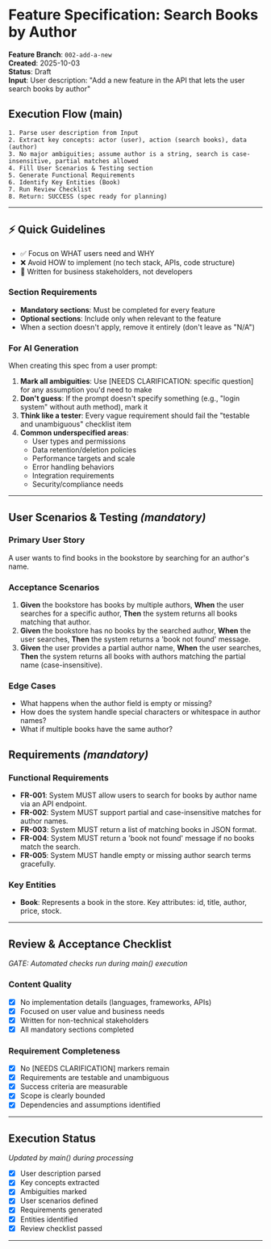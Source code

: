 # Feature Specification: Search Books by Author

**Feature Branch**: `002-add-a-new`  
**Created**: 2025-10-03  
**Status**: Draft  
**Input**: User description: "Add a new feature in the API that lets the user search books by author"

## Execution Flow (main)
```
1. Parse user description from Input
2. Extract key concepts: actor (user), action (search books), data (author)
3. No major ambiguities; assume author is a string, search is case-insensitive, partial matches allowed
4. Fill User Scenarios & Testing section
5. Generate Functional Requirements
6. Identify Key Entities (Book)
7. Run Review Checklist
8. Return: SUCCESS (spec ready for planning)
```

---

## ⚡ Quick Guidelines
- ✅ Focus on WHAT users need and WHY
- ❌ Avoid HOW to implement (no tech stack, APIs, code structure)
- 👥 Written for business stakeholders, not developers

### Section Requirements
- **Mandatory sections**: Must be completed for every feature
- **Optional sections**: Include only when relevant to the feature
- When a section doesn't apply, remove it entirely (don't leave as "N/A")

### For AI Generation
When creating this spec from a user prompt:
1. **Mark all ambiguities**: Use [NEEDS CLARIFICATION: specific question] for any assumption you'd need to make
2. **Don't guess**: If the prompt doesn't specify something (e.g., "login system" without auth method), mark it
3. **Think like a tester**: Every vague requirement should fail the "testable and unambiguous" checklist item
4. **Common underspecified areas**:
   - User types and permissions
   - Data retention/deletion policies  
   - Performance targets and scale
   - Error handling behaviors
   - Integration requirements
   - Security/compliance needs

---

## User Scenarios & Testing *(mandatory)*

### Primary User Story
A user wants to find books in the bookstore by searching for an author's name.

### Acceptance Scenarios
1. **Given** the bookstore has books by multiple authors, **When** the user searches for a specific author, **Then** the system returns all books matching that author.
2. **Given** the bookstore has no books by the searched author, **When** the user searches, **Then** the system returns a 'book not found' message.
3. **Given** the user provides a partial author name, **When** the user searches, **Then** the system returns all books with authors matching the partial name (case-insensitive).

### Edge Cases
- What happens when the author field is empty or missing?
- How does the system handle special characters or whitespace in author names?
- What if multiple books have the same author?

## Requirements *(mandatory)*

### Functional Requirements
- **FR-001**: System MUST allow users to search for books by author name via an API endpoint.
- **FR-002**: System MUST support partial and case-insensitive matches for author names.
- **FR-003**: System MUST return a list of matching books in JSON format.
- **FR-004**: System MUST return a 'book not found' message if no books match the search.
- **FR-005**: System MUST handle empty or missing author search terms gracefully.

### Key Entities
- **Book**: Represents a book in the store. Key attributes: id, title, author, price, stock.

---

## Review & Acceptance Checklist
*GATE: Automated checks run during main() execution*

### Content Quality
- [x] No implementation details (languages, frameworks, APIs)
- [x] Focused on user value and business needs
- [x] Written for non-technical stakeholders
- [x] All mandatory sections completed

### Requirement Completeness
- [x] No [NEEDS CLARIFICATION] markers remain
- [x] Requirements are testable and unambiguous  
- [x] Success criteria are measurable
- [x] Scope is clearly bounded
- [x] Dependencies and assumptions identified

---

## Execution Status
*Updated by main() during processing*

- [x] User description parsed
- [x] Key concepts extracted
- [x] Ambiguities marked
- [x] User scenarios defined
- [x] Requirements generated
- [x] Entities identified
- [x] Review checklist passed

---
